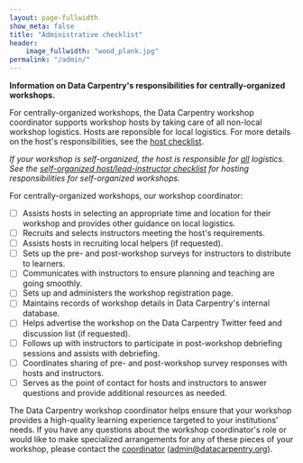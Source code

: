 ```yaml
---
layout: page-fullwidth
show_meta: false
title: "Administrative checklist"
header:
    image_fullwidth: "wood_plank.jpg"
permalink: "/admin/"
---
```


**Information on Data Carpentry's responsibilities for centrally-organized workshops.**

For centrally-organized workshops, the Data Carpentry workshop coordinator supports workshop hosts by taking care of all non-local workshop logistics. Hosts are reponsible for local logistics. For more details on the host's responsibilities, see the [host checklist](/host-checklist/).  

*If your workshop is self-organized, the host is responsible for <u>all</u> logistics. See the [self-organized host/lead-instructor checklist](/self-org-lead/) for hosting responsibilities for self-organized workshops.*

For centrally-organized workshops, our workshop coordinator:  

- [ ] Assists hosts in selecting an appropriate time and location for their workshop and provides other guidance on local logistics.  
- [ ] Recruits and selects instructors meeting the host's requirements.  
- [ ] Assists hosts in recruiting local helpers (if requested).  
- [ ] Sets up the pre- and post-workshop surveys for instructors to distribute to learners.  
- [ ] Communicates with instructors to ensure planning and teaching are going smoothly.  
- [ ] Sets up and administers the workshop registration page.  
- [ ] Maintains records of workshop details in Data Carpentry's internal database.  
- [ ] Helps advertise the workshop on the Data Carpentry Twitter feed and discussion list (if requested).  
- [ ] Follows up with instructors to participate in post-workshop debriefing sessions and assists with debriefing.  
- [ ] Coordinates sharing of pre- and post-workshop survey responses with hosts and instructors.  
- [ ] Serves as the point of contact for hosts and instructors to answer questions and provide additional resources as needed.  

The Data Carpentry workshop coordinator helps ensure that your workshop provides a high-quality learning experience targeted to your institutions' needs. If you have any questions about the workshop coordinator's role or would like to make specialized arrangements for any of these pieces of your workshop, please contact the [coordinator](mailto:admin@datacarpentry.org) (admin@datacarpentry.org). 